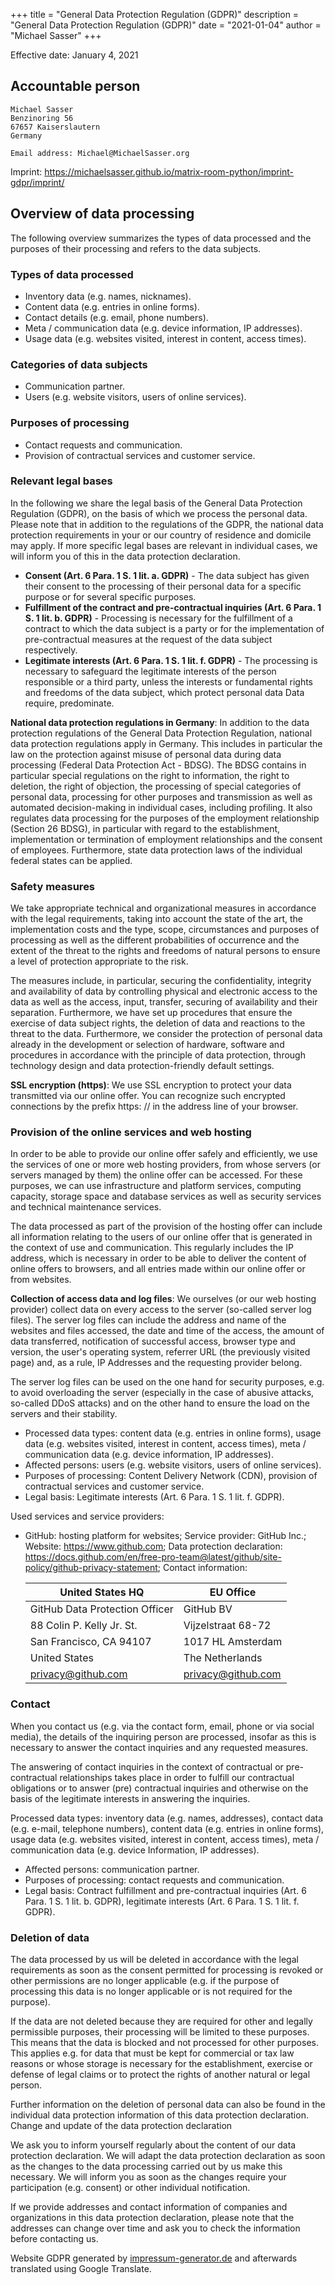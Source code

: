 +++
title = "General Data Protection Regulation (GDPR)"
description = "General Data Protection Regulation (GDPR)"
date = "2021-01-04"
author = "Michael Sasser"
+++


Effective date: January 4, 2021

## Accountable person

```
Michael Sasser
Benzinoring 56
67657 Kaiserslautern
Germany

Email address: Michael@MichaelSasser.org
```

Imprint: https://michaelsasser.github.io/matrix-room-python/imprint-gdpr/imprint/

## Overview of data processing

The following overview summarizes the types of data processed and the purposes of their processing and refers to the data subjects.

### Types of data processed

* Inventory data (e.g. names, nicknames).
* Content data (e.g. entries in online forms).
* Contact details (e.g. email, phone numbers).
* Meta / communication data (e.g. device information, IP addresses).
* Usage data (e.g. websites visited, interest in content, access times).

### Categories of data subjects

* Communication partner.
* Users (e.g. website visitors, users of online services).

### Purposes of processing

* Contact requests and communication.
* Provision of contractual services and customer service.

### Relevant legal bases

In the following we share the legal basis of the General Data Protection Regulation (GDPR), on the basis of which we process the personal data. Please note that in addition to the regulations of the GDPR, the national data protection requirements in your or our country of residence and domicile may apply. If more specific legal bases are relevant in individual cases, we will inform you of this in the data protection declaration.

* **Consent (Art. 6 Para. 1 S. 1 lit. a. GDPR)** - The data subject has given their consent to the processing of their personal data for a specific purpose or for several specific purposes.
* **Fulfillment of the contract and pre-contractual inquiries (Art. 6 Para. 1 S. 1 lit. b. GDPR)** - Processing is necessary for the fulfillment of a contract to which the data subject is a party or for the implementation of pre-contractual measures at the request of the data subject respectively.
* **Legitimate interests (Art. 6 Para. 1 S. 1 lit. f. GDPR)** - The processing is necessary to safeguard the legitimate interests of the person responsible or a third party, unless the interests or fundamental rights and freedoms of the data subject, which protect personal data Data require, predominate.

**National data protection regulations in Germany**: In addition to the data protection regulations of the General Data Protection Regulation, national data protection regulations apply in Germany. This includes in particular the law on the protection against misuse of personal data during data processing (Federal Data Protection Act - BDSG). The BDSG contains in particular special regulations on the right to information, the right to deletion, the right of objection, the processing of special categories of personal data, processing for other purposes and transmission as well as automated decision-making in individual cases, including profiling. It also regulates data processing for the purposes of the employment relationship (Section 26 BDSG), in particular with regard to the establishment, implementation or termination of employment relationships and the consent of employees. Furthermore, state data protection laws of the individual federal states can be applied.

### Safety measures

We take appropriate technical and organizational measures in accordance with the legal requirements, taking into account the state of the art, the implementation costs and the type, scope, circumstances and purposes of processing as well as the different probabilities of occurrence and the extent of the threat to the rights and freedoms of natural persons to ensure a level of protection appropriate to the risk.

The measures include, in particular, securing the confidentiality, integrity and availability of data by controlling physical and electronic access to the data as well as the access, input, transfer, securing of availability and their separation. Furthermore, we have set up procedures that ensure the exercise of data subject rights, the deletion of data and reactions to the threat to the data. Furthermore, we consider the protection of personal data already in the development or selection of hardware, software and procedures in accordance with the principle of data protection, through technology design and data protection-friendly default settings.

**SSL encryption (https)**: We use SSL encryption to protect your data transmitted via our online offer. You can recognize such encrypted connections by the prefix https: // in the address line of your browser.

### Provision of the online services and web hosting

In order to be able to provide our online offer safely and efficiently, we use the services of one or more web hosting providers, from whose servers (or servers managed by them) the online offer can be accessed. For these purposes, we can use infrastructure and platform services, computing capacity, storage space and database services as well as security services and technical maintenance services.

The data processed as part of the provision of the hosting offer can include all information relating to the users of our online offer that is generated in the context of use and communication. This regularly includes the IP address, which is necessary in order to be able to deliver the content of online offers to browsers, and all entries made within our online offer or from websites.

**Collection of access data and log files**: We ourselves (or our web hosting provider) collect data on every access to the server (so-called server log files). The server log files can include the address and name of the websites and files accessed, the date and time of the access, the amount of data transferred, notification of successful access, browser type and version, the user's operating system, referrer URL (the previously visited page) and, as a rule, IP Addresses and the requesting provider belong.

The server log files can be used on the one hand for security purposes, e.g. to avoid overloading the server (especially in the case of abusive attacks, so-called DDoS attacks) and on the other hand to ensure the load on the servers and their stability.

* Processed data types: content data (e.g. entries in online forms), usage data (e.g. websites visited, interest in content, access times), meta / communication data (e.g. device information, IP addresses).
* Affected persons: users (e.g. website visitors, users of online services).
* Purposes of processing: Content Delivery Network (CDN), provision of contractual services and customer service.
* Legal basis: Legitimate interests (Art. 6 Para. 1 S. 1 lit. f. GDPR).

Used services and service providers:

* GitHub: hosting platform for websites; Service provider: GitHub Inc.; Website: https://www.github.com; Data protection declaration: https://docs.github.com/en/free-pro-team@latest/github/site-policy/github-privacy-statement; Contact information: 

    | United States HQ               | EU Office           |
    |--------------------------------|---------------------|
    | GitHub Data Protection Officer | GitHub BV           |
    | 88 Colin P. Kelly Jr. St.      | Vijzelstraat 68-72  |
    | San Francisco, CA 94107        | 1017 HL Amsterdam   |
    | United States                  | The Netherlands     |
    | privacy@github.com             | privacy@github.com  |

### Contact

When you contact us (e.g. via the contact form, email, phone or via social media), the details of the inquiring person are processed, insofar as this is necessary to answer the contact inquiries and any requested measures.

The answering of contact inquiries in the context of contractual or pre-contractual relationships takes place in order to fulfill our contractual obligations or to answer (pre) contractual inquiries and otherwise on the basis of the legitimate interests in answering the inquiries.

Processed data types: inventory data (e.g. names, addresses), contact data (e.g. e-mail, telephone numbers), content data (e.g. entries in online forms), usage data (e.g. websites visited, interest in content, access times), meta / communication data (e.g. device Information, IP addresses).
* Affected persons: communication partner.
* Purposes of processing: contact requests and communication.
* Legal basis: Contract fulfillment and pre-contractual inquiries (Art. 6 Para. 1 S. 1 lit. b. GDPR), legitimate interests (Art. 6 Para. 1 S. 1 lit. f. GDPR).

### Deletion of data

The data processed by us will be deleted in accordance with the legal requirements as soon as the consent permitted for processing is revoked or other permissions are no longer applicable (e.g. if the purpose of processing this data is no longer applicable or is not required for the purpose).

If the data are not deleted because they are required for other and legally permissible purposes, their processing will be limited to these purposes. This means that the data is blocked and not processed for other purposes. This applies e.g. for data that must be kept for commercial or tax law reasons or whose storage is necessary for the establishment, exercise or defense of legal claims or to protect the rights of another natural or legal person.

Further information on the deletion of personal data can also be found in the individual data protection information of this data protection declaration.
Change and update of the data protection declaration

We ask you to inform yourself regularly about the content of our data protection declaration. We will adapt the data protection declaration as soon as the changes to the data processing carried out by us make this necessary. We will inform you as soon as the changes require your participation (e.g. consent) or other individual notification.

If we provide addresses and contact information of companies and organizations in this data protection declaration, please note that the addresses can change over time and ask you to check the information before contacting us.

Website GDPR generated by [impressum-generator.de](http://www.impressum-generator.de/) and afterwards translated using Google Translate. 
